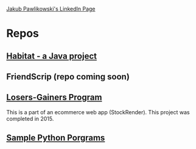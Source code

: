 
[Jakub Pawlikowski's LinkedIn Page](https://www.linkedin.com/in/jakub-pawlikowski-592269118/ "JPawlikowski LinkedIn")

# Repos
## [Habitat - a Java project](https://github.com/JPawlikowski/Habitat-Project "Habitat")
## FriendScrip (repo coming soon)
## [Losers-Gainers Program](https://github.com/JPawlikowski/LoserGainersProgram "Losers-Gainers Program")
This is a part of an ecommerce web app (StockRender). This project was completed in 2015.
## [Sample Python Porgrams](https://github.com/JPawlikowski/Sample-Programs "Sample Python Programs")

